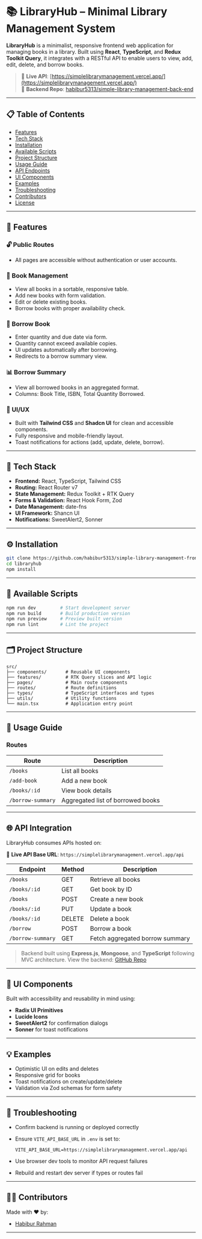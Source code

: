 # 📚 LibraryHub – Minimal Library Management System

**LibraryHub** is a minimalist, responsive frontend web application for managing books in a library. Built using **React**, **TypeScript**, and **Redux Toolkit Query**, it integrates with a RESTful API to enable users to view, add, edit, delete, and borrow books.

> 🔗 **Live API**: [https://simplelibrarymanagement.vercel.app/](https://simplelibrarymanagement.vercel.app/)  
> 💾 **Backend Repo**: [habibur5313/simple-library-management-back-end](https://github.com/habibur5313/simple-library-management-back-end-using-express-mongoose-and-typescript)

---

## 📋 Table of Contents

- [Features](#features)
- [Tech Stack](#tech-stack)
- [Installation](#installation)
- [Available Scripts](#available-scripts)
- [Project Structure](#project-structure)
- [Usage Guide](#usage-guide)
- [API Endpoints](#api-endpoints)
- [UI Components](#ui-components)
- [Examples](#examples)
- [Troubleshooting](#troubleshooting)
- [Contributors](#contributors)
- [License](#license)

---

## 🌟 Features

### 🔓 Public Routes
- All pages are accessible without authentication or user accounts.

### 📘 Book Management
- View all books in a sortable, responsive table.
- Add new books with form validation.
- Edit or delete existing books.
- Borrow books with proper availability check.

### 🔄 Borrow Book
- Enter quantity and due date via form.
- Quantity cannot exceed available copies.
- UI updates automatically after borrowing.
- Redirects to a borrow summary view.

### 📊 Borrow Summary
- View all borrowed books in an aggregated format.
- Columns: Book Title, ISBN, Total Quantity Borrowed.

### 💅 UI/UX
- Built with **Tailwind CSS** and **Shadcn UI** for clean and accessible components.
- Fully responsive and mobile-friendly layout.
- Toast notifications for actions (add, update, delete, borrow).

---

## 🧰 Tech Stack

- **Frontend:** React, TypeScript, Tailwind CSS
- **Routing:** React Router v7
- **State Management:** Redux Toolkit + RTK Query
- **Forms & Validation:** React Hook Form, Zod
- **Date Management:** date-fns
- **UI Framework:** Shancn UI
- **Notifications:** SweetAlert2, Sonner

---

## ⚙️ Installation

```bash
git clone https://github.com/habibur5313/simple-library-management-front-end-using-react-redux-typescript.git
cd libraryhub
npm install
````

---

## 🚀 Available Scripts

```bash
npm run dev         # Start development server
npm run build       # Build production version
npm run preview     # Preview built version
npm run lint        # Lint the project
```

---

## 🗂️ Project Structure

```
src/
├── components/       # Reusable UI components
├── features/         # RTK Query slices and API logic
├── pages/            # Main route components
├── routes/           # Route definitions
├── types/            # TypeScript interfaces and types
├── utils/            # Utility functions
└── main.tsx          # Application entry point
```

---

## 📖 Usage Guide

### Routes

| Route             | Description                       |
| ----------------- | --------------------------------- |
| `/books`          | List all books                    |
| `/add-book`       | Add a new book                    |
| `/books/:id`      | View book details                 |
| `/borrow-summary` | Aggregated list of borrowed books |

---

## 🌐 API Integration

LibraryHub consumes APIs hosted on:

🔗 **Live API Base URL**: `https://simplelibrarymanagement.vercel.app/api`

| Endpoint          | Method | Description                     |
| ----------------- | ------ | ------------------------------- |
| `/books`          | GET    | Retrieve all books   |
| `/books/:id`      | GET    | Get book by ID                  |
| `/books`          | POST   | Create a new book               |
| `/books/:id`      | PUT    | Update a book                   |
| `/books/:id`      | DELETE | Delete a book                   |
| `/borrow`         | POST   | Borrow a book                   |
| `/borrow-summary` | GET    | Fetch aggregated borrow summary |

> Backend built using **Express.js**, **Mongoose**, and **TypeScript** following MVC architecture.
> View the backend: [GitHub Repo](https://github.com/habibur5313/simple-library-management-back-end-using-express-mongoose-and-typescript)

---

## 🧩 UI Components

Built with accessibility and reusability in mind using:

* **Radix UI Primitives**
* **Lucide Icons**
* **SweetAlert2** for confirmation dialogs
* **Sonner** for toast notifications

---

## 💡 Examples

* Optimistic UI on edits and deletes
* Responsive grid for books
* Toast notifications on create/update/delete
* Validation via Zod schemas for form safety

---

## 🐞 Troubleshooting

* Confirm backend is running or deployed correctly
* Ensure `VITE_API_BASE_URL` in `.env` is set to:

  ```
  VITE_API_BASE_URL=https://simplelibrarymanagement.vercel.app/api
  ```
* Use browser dev tools to monitor API request failures
* Rebuild and restart dev server if types or routes fail

---

## 👨‍💻 Contributors

Made with ❤️ by:

* [Habibur Rahman](https://github.com/habibur5313)

---
